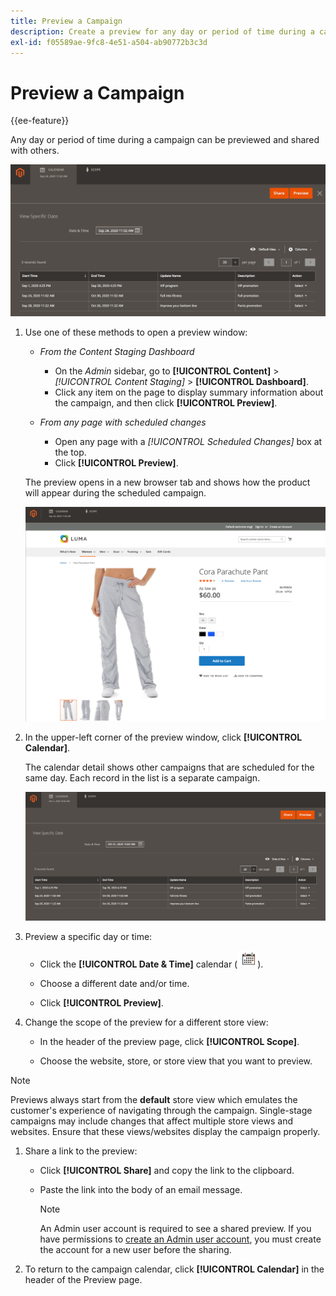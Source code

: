 ```yaml
---
title: Preview a Campaign
description: Create a preview for any day or period of time during a campaign and share it with team members.
exl-id: f05589ae-9fc8-4e51-a504-ab90772b3c3d
---
```

# Preview a Campaign

{{ee-feature}}

Any day or period of time during a campaign can be previewed and shared with others.

![Preview page controls](./assets/content-staging-preview.png)<!-- zoom -->

1. Use one of these methods to open a preview window:

   - _From the Content Staging Dashboard_

      - On the _Admin_ sidebar, go to  **[!UICONTROL Content]** > _[!UICONTROL Content Staging]_ > **[!UICONTROL Dashboard]**.
      - Click any item on the page to display summary information about the campaign, and then click **[!UICONTROL Preview]**.

   - _From any page with scheduled changes_

      - Open any page with a _[!UICONTROL Scheduled Changes]_ box at the top.
      - Click **[!UICONTROL Preview]**.

   The preview opens in a new browser tab and shows how the product will appear during the scheduled campaign.

   ![Preview scheduled changes](./assets/content-staging-product-scheduled-update-preview.png)<!-- zoom -->

1. In the upper-left corner of the preview window, click **[!UICONTROL Calendar]**.

   The calendar detail shows other campaigns that are scheduled for the same day. Each record in the list is a separate campaign.

   ![Campaigns scheduled for a specific date](./assets/content-staging-product-preview-calendar.png)<!-- zoom -->

1. Preview a specific day or time:

   - Click the **[!UICONTROL Date & Time]** calendar (![Calendar icon](../assets/icon-calendar.png)).

   - Choose a different date and/or time.

   - Click **[!UICONTROL Preview]**.

1. Change the scope of the preview for a different store view:

   - In the header of the preview page, click **[!UICONTROL Scope]**.

   - Choose the website, store, or store view that you want to preview.

>[!NOTE]
>
>Previews always start from the **default** store view which emulates the customer's experience of navigating through the campaign. Single-stage campaigns may include changes that affect multiple store views and websites. Ensure that these views/websites display the campaign properly.

1. Share a link to the preview:

   - Click **[!UICONTROL Share]** and copy the link to the clipboard.

   - Paste the link into the body of an email message.

      >[!NOTE]
      >
      >An Admin user account is required to see a shared preview. If you have permissions to [create an Admin user account](../systems/permissions-users-all.md#create-a-user), you must create the account for a new user before the sharing.

1. To return to the campaign calendar, click **[!UICONTROL Calendar]** in the header of the Preview page.

